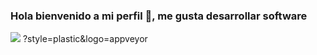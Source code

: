 ### Hola bienvenido a mi perfil 👋, me gusta desarrollar software
<img src="https://img.shields.io/static/v1?label=<LABEL>&message=<MESSAGE>&color=<COLOR>">
  ?style=plastic&logo=appveyor
<!--
**softwaredaniel/softwaredaniel** is a ✨ _special_ ✨ repository because its `README.md` (this file) appears on your GitHub profile.

Here are some ideas to get you started:

- 🔭 I’m currently working on ...
- 🌱 I’m currently learning ...
- 👯 I’m looking to collaborate on ...
- 🤔 I’m looking for help with ...
- 💬 Ask me about ...
- 📫 How to reach me: ...
- 😄 Pronouns: ...
- ⚡ Fun fact: ...
-->

